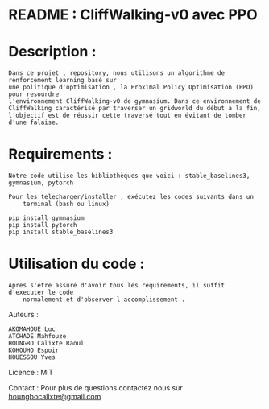 # README : CliffWalking-v0 avec PPO

	

# Description : 

	Dans ce projet , repository, nous utilisons un algorithme de renforcement learning basé sur
	une politique d'optimisation , la Proximal Policy Optimisation (PPO) pour resourdre 
	l'environnement CliffWalking-v0 de gymnasium. Dans ce environnement de CliffWalking caractérisé par traverser un gridworld du début à la fin,
	l'objectif est de réussir cette traversé tout en évitant de tomber d'une falaise.

# Requirements :

	Notre code utilise les bibliothèques que voici : stable_baselines3, gymnasium, pytorch

	Pour les telecharger/installer , exécutez les codes suivants dans un 
		terminal (bash ou linux)

	pip install gymnasium
	pip install pytorch
	pip install stable_baselines3

# Utilisation du code : 

	Apres s'etre assuré d'avoir tous les requirements, il suffit d'executer le code 
		normalement et d'observer l'accomplissement .

Auteurs : 
	
	AKOMAHOUE Luc
	ATCHADE Mahfouze
	HOUNGBO Calixte Raoul 
	KOHOUHO Espoir
	HOUESSOU Yves
 		

Licence : MiT


Contact : Pour plus de questions contactez nous sur houngbocalixte@gmail.com

